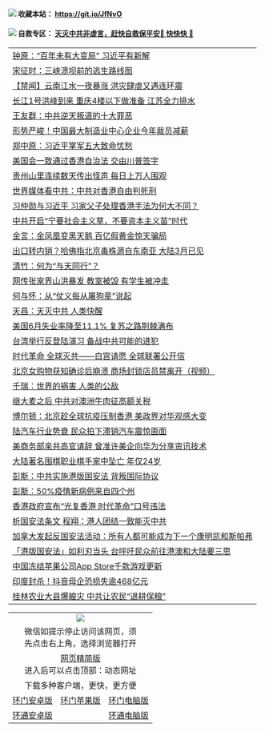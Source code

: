  #### <img src="https://img.icons8.com/color/48/000000/check-all.png"/> 收藏本站： https://git.io/JfNvO 

 #### <img src="https://img.icons8.com/color/48/000000/check-all.png"/> 自救专区： [天灭中共非虚言，赶快自救保平安🍎 快快快 📩](https://github.com/pwgy/td/blob/master/README.md)

 
 
<table>  
<tr><td colspan="2" align="left"><a href="https://dwkts8awlbkd7.cloudfront.net/?name=c1193172&key=jdhvxawhshihitwk&from=gy1">钟原：“百年未有大变局” 习近平有新解</a></td></tr>
<tr><td colspan="2" align="left"><a href="https://dwkts8awlbkd7.cloudfront.net/?name=c1191687&key=jdhvxawhshihitwk&from=gy1">宋征时：三峡溃坝前的逃生路线图</a></td></tr>
<tr><td colspan="2" align="left"><a href="https://dwkts8awlbkd7.cloudfront.net/?name=c1193219&key=jdhvxawhshihitwk&from=gy1">【禁闻】云南江水一夜暴涨 洪灾肆虐又遇连环震</a></td></tr>
<tr><td colspan="2" align="left"><a href="https://dwkts8awlbkd7.cloudfront.net/?name=c1193220&key=jdhvxawhshihitwk&from=gy1">长江1号洪峰到来 重庆4楼以下做准备 江苏全力排水</a></td></tr>
<tr><td colspan="2" align="left"><a href="https://dwkts8awlbkd7.cloudfront.net/?name=c1193173&key=jdhvxawhshihitwk&from=gy1">王友群：中共逆天叛道的十大罪恶</a></td></tr>
<tr><td colspan="2" align="left"><a href="https://dwkts8awlbkd7.cloudfront.net/?name=c1193177&key=jdhvxawhshihitwk&from=gy1">形势严峻！中国最大制造业中心企业今年裁员减薪</a></td></tr>
<tr><td colspan="2" align="left"><a href="https://dwkts8awlbkd7.cloudfront.net/?name=c1193222&key=jdhvxawhshihitwk&from=gy1">郑中原：习近平掌军五大致命忧愁</a></td></tr>
<tr><td colspan="2" align="left"><a href="https://dwkts8awlbkd7.cloudfront.net/?name=c1193184&key=jdhvxawhshihitwk&from=gy1">美国会一致通过香港自治法 交由川普签字</a></td></tr>
<tr><td colspan="2" align="left"><a href="https://dwkts8awlbkd7.cloudfront.net/?name=c1193218&key=jdhvxawhshihitwk&from=gy1">贵州山里连续数天传出怪声 每日上万人围观</a></td></tr>
<tr><td colspan="2" align="left"><a href="https://dwkts8awlbkd7.cloudfront.net/?name=c1193214&key=jdhvxawhshihitwk&from=gy1">世界媒体看中共：中共对香港自由判死刑</a></td></tr>
<tr><td colspan="2" align="left"><a href="https://dwkts8awlbkd7.cloudfront.net/?name=c1193199&key=jdhvxawhshihitwk&from=gy1">习仲勋与习近平 习家父子处理香港手法为何大不同？</a></td></tr>
<tr><td colspan="2" align="left"><a href="https://dwkts8awlbkd7.cloudfront.net/?name=c1193205&key=jdhvxawhshihitwk&from=gy1">中共开启“宁要社会主义草，不要资本主义苗”时代</a></td></tr>
<tr><td colspan="2" align="left"><a href="https://dwkts8awlbkd7.cloudfront.net/?name=c1193194&key=jdhvxawhshihitwk&from=gy1">金言：金凤凰变黑天鹅 百亿假黄金惊天骗局</a></td></tr>
<tr><td colspan="2" align="left"><a href="https://dwkts8awlbkd7.cloudfront.net/?name=c1193221&key=jdhvxawhshihitwk&from=gy1">出口转内销？哈佛指北京毒株源自东南亚 大陆3月已见</a></td></tr>
<tr><td colspan="2" align="left"><a href="https://dwkts8awlbkd7.cloudfront.net/?name=c1193188&key=jdhvxawhshihitwk&from=gy1">清竹：何为“与天同行”？</a></td></tr>
<tr><td colspan="2" align="left"><a href="https://dwkts8awlbkd7.cloudfront.net/?name=c1193207&key=jdhvxawhshihitwk&from=gy1">网传张家界山洪暴发 教室被毁 有学生被冲走</a></td></tr>
<tr><td colspan="2" align="left"><a href="https://dwkts8awlbkd7.cloudfront.net/?name=c1193197&key=jdhvxawhshihitwk&from=gy1">何与怀：从“仗义每从屠狗辈”说起</a></td></tr>
<tr><td colspan="2" align="left"><a href="https://dwkts8awlbkd7.cloudfront.net/?name=c1193196&key=jdhvxawhshihitwk&from=gy1">天昌：天灭中共 人类快醒</a></td></tr>
<tr><td colspan="2" align="left"><a href="https://dwkts8awlbkd7.cloudfront.net/?name=c1193189&key=jdhvxawhshihitwk&from=gy1">美国6月失业率降至11.1% 复苏之路荆棘满布</a></td></tr>
<tr><td colspan="2" align="left"><a href="https://dwkts8awlbkd7.cloudfront.net/?name=c1193213&key=jdhvxawhshihitwk&from=gy1">台湾举行反登陆演习 备战中共可能的进犯</a></td></tr>
<tr><td colspan="2" align="left"><a href="https://dwkts8awlbkd7.cloudfront.net/?name=c1193223&key=jdhvxawhshihitwk&from=gy1">时代革命 全球灭共——白宫请愿 全球联署公开信</a></td></tr>
<tr><td colspan="2" align="left"><a href="https://dwkts8awlbkd7.cloudfront.net/?name=c1193186&key=jdhvxawhshihitwk&from=gy1">北京女购物获知确诊后崩溃 商场封锁店员禁离开（视频）</a></td></tr>
<tr><td colspan="2" align="left"><a href="https://dwkts8awlbkd7.cloudfront.net/?name=c1193195&key=jdhvxawhshihitwk&from=gy1">千瑞：世界的祸害 人类的公敌</a></td></tr>
<tr><td colspan="2" align="left"><a href="https://dwkts8awlbkd7.cloudfront.net/?name=c1193190&key=jdhvxawhshihitwk&from=gy1">继大麦之后 中共对澳洲牛肉征高额关税</a></td></tr>
<tr><td colspan="2" align="left"><a href="https://dwkts8awlbkd7.cloudfront.net/?name=c1193201&key=jdhvxawhshihitwk&from=gy1">博尔顿：北京趁全球抗疫压制香港 美政界对华观感大变</a></td></tr>
<tr><td colspan="2" align="left"><a href="https://dwkts8awlbkd7.cloudfront.net/?name=c1193216&key=jdhvxawhshihitwk&from=gy1">陆汽车行业势衰 民众拍下滞销汽车震惊画面</a></td></tr>
<tr><td colspan="2" align="left"><a href="https://dwkts8awlbkd7.cloudfront.net/?name=c1193200&key=jdhvxawhshihitwk&from=gy1">美商务部亲共高官请辞 曾准许美企向华为分享资讯技术</a></td></tr>
<tr><td colspan="2" align="left"><a href="https://dwkts8awlbkd7.cloudfront.net/?name=c1193192&key=jdhvxawhshihitwk&from=gy1">大陆著名围棋职业棋手家中坠亡 年仅24岁</a></td></tr>
<tr><td colspan="2" align="left"><a href="https://dwkts8awlbkd7.cloudfront.net/?name=c1193171&key=jdhvxawhshihitwk&from=gy1">彭斯：中共实施港版国安法 背叛国际协议</a></td></tr>
<tr><td colspan="2" align="left"><a href="https://dwkts8awlbkd7.cloudfront.net/?name=c1193209&key=jdhvxawhshihitwk&from=gy1">彭斯：50%疫情新病例来自四个州</a></td></tr>
<tr><td colspan="2" align="left"><a href="https://dwkts8awlbkd7.cloudfront.net/?name=c1193225&key=jdhvxawhshihitwk&from=gy1">香港政府宣布“光复香港 时代革命”口号违法</a></td></tr>
<tr><td colspan="2" align="left"><a href="https://dwkts8awlbkd7.cloudfront.net/?name=c1193206&key=jdhvxawhshihitwk&from=gy1">析国安法条文 程翔：港人团结一致能灭中共</a></td></tr>
<tr><td colspan="2" align="left"><a href="https://dwkts8awlbkd7.cloudfront.net/?name=c1193228&key=jdhvxawhshihitwk&from=gy1">加拿大发起反国安法活动：所有人都可能成为下一个康明凯和斯帕弗</a></td></tr>
<tr><td colspan="2" align="left"><a href="https://dwkts8awlbkd7.cloudfront.net/?name=c1193230&key=jdhvxawhshihitwk&from=gy1">「港版国安法」如利刃当头 台呼吁民众前往港澳和大陆要三思</a></td></tr>
<tr><td colspan="2" align="left"><a href="https://dwkts8awlbkd7.cloudfront.net/?name=c1193179&key=jdhvxawhshihitwk&from=gy1">中国冻结苹果公司App Store千款游戏更新</a></td></tr>
<tr><td colspan="2" align="left"><a href="https://dwkts8awlbkd7.cloudfront.net/?name=c1193178&key=jdhvxawhshihitwk&from=gy1">印度封杀！抖音母企恐损失逾468亿元</a></td></tr>
<tr><td colspan="2" align="left"><a href="https://dwkts8awlbkd7.cloudfront.net/?name=c1193202&key=jdhvxawhshihitwk&from=gy1">桂林农业大县爆蝗灾 中共让农民“退耕保粮”</a></td></tr>

  </table>
  
  <table>
  <tr>
    <td colspan="3" align="center"><img src="https://cdn.jsdelivr.net/gh/opipe/up/oGate65.jpg"/></td>
  </tr>
  <tr>
    <td colspan="3" align="center">微信如提示停止访问该网页，须<br/>先点击右上角，选择浏览器打开</td>
  <tr>
  <tr>
    <td colspan="3" align="center"><a href="https://gitcdn.xyz/cdn/otiny/up/master/show005.htm">网页精简版</a><br/>进入后可以点击顶部：动态网址</td>
  </tr>
  <tr>
    <td colspan="3" align="center">下载多种客户端，更快，更方便</td>
  <tr>
  <tr>
    <td align="center"><a href="https://cdn.jsdelivr.net/gh/opipe/up/oGatea.apk">环门安卓版</a></td>
    <td align="center"><a href="https://x.co/odisk">环门苹果版</a></td>
    <td align="center"><a href="https://cdn.jsdelivr.net/gh/opipe/up/oGate.zip">环门电脑版</a></td>
  </tr>
  <tr>
    <td align="center"><a href="https://cdn.jsdelivr.net/gh/opipe/up/oPipe.apk">环通安卓版</a></td>
    <td align="center"></td>
    <td align="center"><a href="https://raw.githubusercontent.com/opipe/up/master/oPipe.zip">环通电脑版</a></td>
  </tr>
  
</table>
